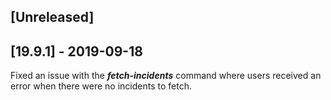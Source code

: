 ## [Unreleased]


## [19.9.1] - 2019-09-18
Fixed an issue with the ***fetch-incidents*** command where users received an error when there were no incidents to fetch.
